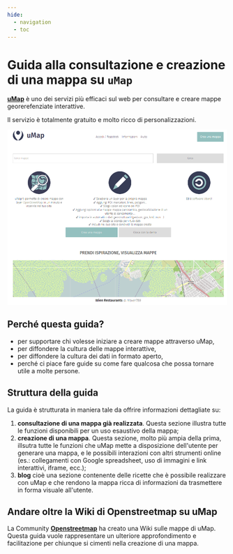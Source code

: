 ```yaml
---
hide:
  - navigation
  - toc
---
```


# Guida alla consultazione e creazione di una mappa su `uMap`

[**uMap**](https://umap.openstreetmap.fr/it/) è uno dei servizi più efficaci sul web per consultare e creare mappe georerefenziate interattive.

Il servizio è totalmente gratuito e molto ricco di personalizzazioni.

![](https://raw.githubusercontent.com/opendatasicilia/guida-umap/main/docs/img/umap-homepage.PNG)


## Perché questa guida?

* per supportare chi volesse iniziare a creare mappe attraverso uMap,
* per diffondere la cultura delle mappe interattive,
* per diffondere la cultura dei dati in formato aperto,
* perché ci piace fare guide su come fare qualcosa che possa tornare utile a molte persone.

## Struttura della guida

La guida è strutturata in maniera tale da offrire informazioni dettagliate su:

  1. **consultazione di una mappa già realizzata**. Questa sezione illustra tutte le funzioni disponibili per un uso esaustivo della mappa;
  2. **creazione di una mappa**. Questa sezione, molto più ampia della prima, illsutra tutte le funzioni che uMap mette a disposizione dell'utente per generare una mappa, e le possibili interazioni con altri strumenti online (es.: collegamenti con Google spreadsheet, uso di immagini e link interattivi, iframe, ecc.);
  3. **blog** cioè una sezione contenente delle ricette che è possibile realizzare con uMap e che rendono la mappa ricca di informazioni da trasmettere in forma visuale all'utente.

## Andare oltre la Wiki di Openstreetmap su uMap

La Community [**Openstreetmap**](https://wiki.openstreetmap.org/wiki/IT:UMap/Guide) ha creato una Wiki sulle mappe di uMap. Questa guida vuole rappresentare un ulteriore approfondimento e facilitazione per chiunque si cimenti nella creazione di una mappa.
